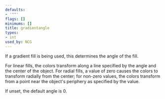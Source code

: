 ```yaml
---
defaults:
- '""'
flags: []
minimums: []
title: gradientangle
types:
- int
used_by: NCG
---
```

If a gradient fill is being used, this determines the angle of the fill.

For linear fills, the colors transform along a line specified by the angle
and the center of the object. For radial fills, a value of zero causes the
colors to transform radially from the center; for non-zero values, the colors
transform from a point near the object's periphery as specified by the value.

If unset, the default angle is 0.
